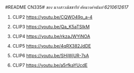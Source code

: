 #README CN335#
*ของ นางสาวณิชชารีย์ คัคนางค์จนันท์ 6210612617*

1. CLIP2 <https://youtu.be/CQWO49o_a-4>

2. CLIP3 <https://youtu.be/Qa_K5aTSIkM>

3. CLIP4 <https://youtu.be/rkzaJWYiNOA>

4. CLIP5 <https://youtu.be/4qRX382JdDE>

5. CLIP6 <https://youtu.be/SHjWjUR-7sA>

6. CLIP7 <https://youtu.be/a5rfkaYUcdE>


